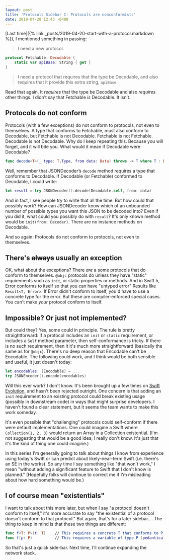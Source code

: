 ```yaml
---
layout: post
title: 'Protocols Sidebar I: Protocols are nonconformists'
date: 2019-04-28 12:43 -0400
---
```

[Last time]({% link _posts/2019-04-20-start-with-a-protocol.markdown %}), I mentioned something in passing:

> I need a new protocol.

```swift
protocol Fetchable: Decodable {
    static var apiBase: String { get }
}
```

> I need a protocol that requires that the type be Decodable, and also requires that it provide this extra string, `apiBase`.

Read that again. It *requires* that the type be Decodable and also *requires* other things. I didn’t say that Fetchable *is* Decodable. It isn’t.
<!--more-->

## Protocols do not conform

Protocols (with a few exceptions) do not conform to protocols, not even to themselves. A type that conforms to Fetchable, must also conform to Decodable, but Fetchable is not Decodable. Fetchable is not Fetchable. Decodable is not Decodable. Why do I keep repeating this. Because you will forget, and it will bite you. What would it mean if Decodable were Decodable?

```swift
func decode<T>(_ type: T.Type, from data: Data) throws -> T where T : Decodable
```

Well, remember that JSONDecoder’s `decode` method requires a type that conforms to Decodable. If Decodable (or Fetchable) conformed to Decodable, I could write:

```swift
let result = try JSONDecoder().decode(Decodable.self, from: data)
```

And in fact, I see people try to write that all the time. But how could that possibly work? How can JSONDecoder know which of an unbounded number of possible types you want this JSON to be decoded into? Even if you did it, what could you possibly do with `result`? It's only known method would be `init(from: Decoder)`. There are no instance methods on Decodable.

And so again: Protocols do not conform to protocols, not even to themselves.

## There's <strike>always</strike> usually an exception

OK, what about the exceptions? There *are* a some protocols that do conform to themselves. `@objc` protocols do unless they have "static" requirements such as `init`, or static properties or methods. And in Swift 5, Error conforms to itself so that you can have "untyped error" Results like `Result<T, Error>`. If Error didn't conform to itself, you'd have to use a concrete type for the error. But these are compiler-enforced special cases. You can't make *your* protocol conform to itself.

## Impossible? Or just not implemented?

But could they? Yes, some could in principle. The rule is pretty straightforward: if a protocol includes an `init` or `static` requirement, or includes a `Self` method parameter, then self-conformance is tricky. If there is no such requirement, then it it's much more straightforward (basically the same as for `@objc`). There's no deep reason that Encodable can't be Encodable. The following could work, and I think would be both sensible and useful, it just doesn't today:

```swift
let encodables: [Encodable] = ...
try JSONEncoder().encode(encodables)
```

Will this ever work? I don't know. It's been brought up a few times on [Swift Evolution](https://forums.swift.org/t/will-existentials-ever-conform-to-their-protocols/4919), and hasn't been rejected outright. One concern is that adding an `init` requirement to an existing protocol could break existing usage (possibly in downstream code) in ways that might surprise developers. I haven't found a clear statement, but it seems the team wants to make this work someday.

It's even possible that "challenging" protocols could self-conform if there were default implementations. One could imagine a Swift where `Collection(1, 2, 3)` would return an Array in a Collection existential. (I'm not suggesting that would be a good idea; I really don't know. It's just that it's the kind of thing one could imagine.)

In this series I'm generally going to talk about things I know from experience using today's Swift or can predict about likely-near-term Swift (i.e. there's an SE in the works). So any time I say something like "that won't work," I mean "without adding a significant feature to Swift that I don't know is planned." (Hopefully folks will continue to correct me if I'm misleading about how hard something would be.)

## I of course mean "existentials"

I want to talk about this more later, but when I say "a protocol doesn't conform to itself," it's more accurate to say "the existential of a protocol doesn't conform to that protocol." But again, that's for a later sidebar.... The thing to keep in mind is that these two things are different:

```swift
func f<T: P>(t: T)    // This requires a concrete T that conforms to P
func f(p: P)          // This requires a variable of type P (pedantically: "a P existential")
```

So that's just a quick side-bar. Next time, I'll continue expanding the network stack.